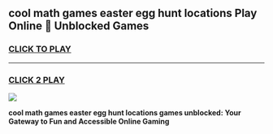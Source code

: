 
## cool math games easter egg hunt locations Play Online 👋 Unblocked Games
<h3>
<a href="https://news.freeplayer.one?title=cool_math_games_easter_egg_hunt_locations&ref=17CMG">CLICK TO PLAY</a></h3>
<hr>

<h3>
<a href="https://news.freeplayer.one?title=cool_math_games_easter_egg_hunt_locations&ref=17CMG">CLICK 2 PLAY</a>
  
</h3>

<a href="https://news.freeplayer.one?title=cool_math_games_easter_egg_hunt_locations&ref=17CMG/"><img src="https://clearcache.store/games.png"></a>


**cool math games easter egg hunt locations games unblocked: Your Gateway to Fun and Accessible Online Gaming**
